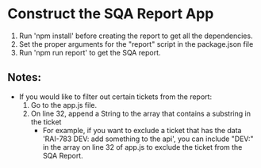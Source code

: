 # Construct the SQA Report App
1. Run 'npm install' before creating the report to get all the dependencies.
2. Set the proper arguments for the "report" script in the package.json file
3. Run 'npm run report' to get the SQA report.

## Notes:
- If you would like to filter out certain tickets from the report:
    1. Go to the app.js file.
    2. On line 32, append a String to the array that contains a substring in the ticket
        - For example, if you want to exclude a ticket that has the data 'RAI-783 DEV: add something to the api', you can include "DEV:" in the array on line 32 of app.js to exclude the ticket from the SQA Report.
